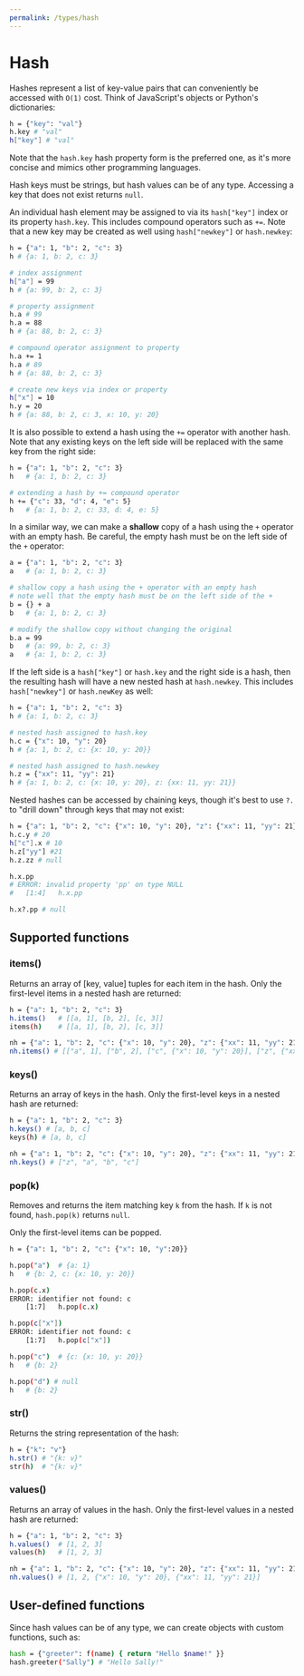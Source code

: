 ```yaml
---
permalink: /types/hash
---
```


# Hash

Hashes represent a list of key-value pairs that can conveniently be accessed with `O(1)` cost.
Think of JavaScript's objects or Python's dictionaries:

```bash
h = {"key": "val"}
h.key # "val"
h["key"] # "val"
```

Note that the `hash.key` hash property form is the preferred one, as it's more concise and mimics other programming languages.

Hash keys must be strings, but hash values can be of any type. Accessing a key that does not exist returns `null`.

An individual hash element may be assigned to via its `hash["key"]`
index or its property `hash.key`. This includes compound operators
such as `+=`. Note that a new key may be created as well using `hash["newkey"]` or `hash.newkey`:

```bash
h = {"a": 1, "b": 2, "c": 3}
h # {a: 1, b: 2, c: 3}

# index assignment
h["a"] = 99
h # {a: 99, b: 2, c: 3}

# property assignment
h.a # 99
h.a = 88
h # {a: 88, b: 2, c: 3}

# compound operator assignment to property
h.a += 1
h.a # 89
h # {a: 88, b: 2, c: 3}

# create new keys via index or property
h["x"] = 10
h.y = 20
h # {a: 88, b: 2, c: 3, x: 10, y: 20}
```

It is also possible to extend a hash using the `+=` operator
with another hash. Note that any existing keys on the left side
will be replaced with the same key from the right side:

```bash
h = {"a": 1, "b": 2, "c": 3}
h   # {a: 1, b: 2, c: 3}

# extending a hash by += compound operator
h += {"c": 33, "d": 4, "e": 5}
h   # {a: 1, b: 2, c: 33, d: 4, e: 5}
```

In a similar way, we can make a **shallow** copy of a hash using
the `+` operator with an empty hash. Be careful, the empty hash
must be on the left side of the `+` operator:

```bash
a = {"a": 1, "b": 2, "c": 3}
a   # {a: 1, b: 2, c: 3}

# shallow copy a hash using the + operator with an empty hash
# note well that the empty hash must be on the left side of the +
b = {} + a
b   # {a: 1, b: 2, c: 3}

# modify the shallow copy without changing the original
b.a = 99
b   # {a: 99, b: 2, c: 3}
a   # {a: 1, b: 2, c: 3}
```

If the left side is a `hash["key"]` or `hash.key` and the
right side is a hash, then the resulting hash will have a
new nested hash at `hash.newkey`. This includes `hash["newkey"]`
or `hash.newKey` as well:

```bash
h = {"a": 1, "b": 2, "c": 3}
h # {a: 1, b: 2, c: 3}

# nested hash assigned to hash.key
h.c = {"x": 10, "y": 20}
h # {a: 1, b: 2, c: {x: 10, y: 20}}

# nested hash assigned to hash.newkey
h.z = {"xx": 11, "yy": 21}
h # {a: 1, b: 2, c: {x: 10, y: 20}, z: {xx: 11, yy: 21}}
```

Nested hashes can be accessed by chaining keys, though it's best to use `?.` to "drill down" through keys that may not exist:

```bash
h = {"a": 1, "b": 2, "c": {"x": 10, "y": 20}, "z": {"xx": 11, "yy": 21}}
h.c.y # 20
h["c"].x # 10
h.z["yy"] #21
h.z.zz # null

h.x.pp
# ERROR: invalid property 'pp' on type NULL
# 	[1:4]	h.x.pp

h.x?.pp # null
```

## Supported functions

### items()

Returns an array of [key, value] tuples for each item in the hash. Only the first-level items in a nested hash are returned:

```bash
h = {"a": 1, "b": 2, "c": 3}
h.items()   # [[a, 1], [b, 2], [c, 3]]
items(h)    # [[a, 1], [b, 2], [c, 3]]

nh = {"a": 1, "b": 2, "c": {"x": 10, "y": 20}, "z": {"xx": 11, "yy": 21}}
nh.items() # [["a", 1], ["b", 2], ["c", {"x": 10, "y": 20}], ["z", {"xx": 11, "yy": 21}]]
```

### keys()

Returns an array of keys in the hash. Only the first-level keys in a nested hash are returned:

```bash
h = {"a": 1, "b": 2, "c": 3}
h.keys() # [a, b, c]
keys(h) # [a, b, c]

nh = {"a": 1, "b": 2, "c": {"x": 10, "y": 20}, "z": {"xx": 11, "yy": 21}}
nh.keys() # ["z", "a", "b", "c"]
```

### pop(k)

Removes and returns the item matching key `k` from the hash. If `k` is not found, `hash.pop(k)` returns `null`.

Only the first-level items can be popped.

```bash
h = {"a": 1, "b": 2, "c": {"x": 10, "y":20}}

h.pop("a")  # {a: 1}
h   # {b: 2, c: {x: 10, y: 20}}

h.pop(c.x)
ERROR: identifier not found: c
	[1:7]	h.pop(c.x)

h.pop(c["x"])
ERROR: identifier not found: c
	[1:7]	h.pop(c["x"])

h.pop("c")  # {c: {x: 10, y: 20}}
h   # {b: 2}

h.pop("d") # null
h   # {b: 2}

```

### str()

Returns the string representation of the hash:

```bash
h = {"k": "v"}
h.str() # "{k: v}"
str(h)  # "{k: v}"
```

### values()

Returns an array of values in the hash. Only the first-level values in a nested hash are returned:

```bash
h = {"a": 1, "b": 2, "c": 3}
h.values()  # [1, 2, 3]
values(h)   # [1, 2, 3]

nh = {"a": 1, "b": 2, "c": {"x": 10, "y": 20}, "z": {"xx": 11, "yy": 21}}
nh.values() # [1, 2, {"x": 10, "y": 20}, {"xx": 11, "yy": 21}]
```

## User-defined functions

Since hash values can be of any type, we can create objects with custom functions, such as:

```bash
hash = {"greeter": f(name) { return "Hello $name!" }}
hash.greeter("Sally") # "Hello Sally!"
```
